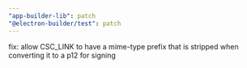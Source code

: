 ```yaml
---
"app-builder-lib": patch
"@electron-builder/test": patch
---
```


fix: allow CSC_LINK to have a mime-type prefix that is stripped when converting it to a p12 for signing
